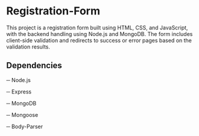 # Registration-Form
This project is a registration form built using HTML, CSS, and JavaScript, with the backend handling using Node.js and MongoDB. The form includes client-side validation and redirects to success or error pages based on the validation results.

## Dependencies
  ─ Node.js

  ─ Express

  ─ MongoDB

  ─ Mongoose

  ─ Body-Parser
